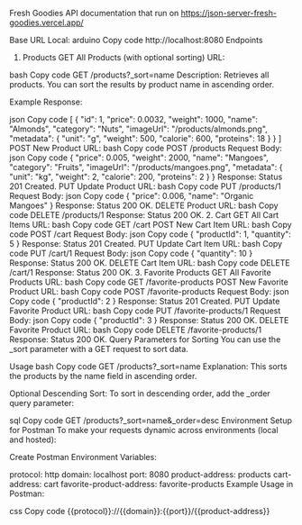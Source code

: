 Fresh Goodies API documentation that run on https://json-server-fresh-goodies.vercel.app/

Base URL
Local:
arduino
Copy code
http://localhost:8080
Endpoints
1. Products
GET All Products (with optional sorting)
URL:

bash
Copy code
GET /products?_sort=name
Description:
Retrieves all products. You can sort the results by product name in ascending order.

Example Response:

json
Copy code
[
  {
    "id": 1,
    "price": 0.0032,
    "weight": 1000,
    "name": "Almonds",
    "category": "Nuts",
    "imageUrl": "/products/almonds.png",
    "metadata": {
      "unit": "g",
      "weight": 500,
      "calorie": 600,
      "proteins": 18
    }
  }
]
POST New Product
URL:
bash
Copy code
POST /products
Request Body:
json
Copy code
{
  "price": 0.005,
  "weight": 2000,
  "name": "Mangoes",
  "category": "Fruits",
  "imageUrl": "/products/mangoes.png",
  "metadata": {
    "unit": "kg",
    "weight": 2,
    "calorie": 200,
    "proteins": 2
  }
}
Response:
Status 201 Created.
PUT Update Product
URL:
bash
Copy code
PUT /products/1
Request Body:
json
Copy code
{
  "price": 0.006,
  "name": "Organic Mangoes"
}
Response:
Status 200 OK.
DELETE Product
URL:
bash
Copy code
DELETE /products/1
Response:
Status 200 OK.
2. Cart
GET All Cart Items
URL:
bash
Copy code
GET /cart
POST New Cart Item
URL:
bash
Copy code
POST /cart
Request Body:
json
Copy code
{
  "productId": 1,
  "quantity": 5
}
Response:
Status 201 Created.
PUT Update Cart Item
URL:
bash
Copy code
PUT /cart/1
Request Body:
json
Copy code
{
  "quantity": 10
}
Response:
Status 200 OK.
DELETE Cart Item
URL:
bash
Copy code
DELETE /cart/1
Response:
Status 200 OK.
3. Favorite Products
GET All Favorite Products
URL:
bash
Copy code
GET /favorite-products
POST New Favorite Product
URL:
bash
Copy code
POST /favorite-products
Request Body:
json
Copy code
{
  "productId": 2
}
Response:
Status 201 Created.
PUT Update Favorite Product
URL:
bash
Copy code
PUT /favorite-products/1
Request Body:
json
Copy code
{
  "productId": 3
}
Response:
Status 200 OK.
DELETE Favorite Product
URL:
bash
Copy code
DELETE /favorite-products/1
Response:
Status 200 OK.
Query Parameters for Sorting
You can use the _sort parameter with a GET request to sort data.

Usage
bash
Copy code
GET /products?_sort=name
Explanation:
This sorts the products by the name field in ascending order.

Optional Descending Sort:
To sort in descending order, add the _order query parameter:

sql
Copy code
GET /products?_sort=name&_order=desc
Environment Setup for Postman
To make your requests dynamic across environments (local and hosted):

Create Postman Environment Variables:

protocol: http
domain: localhost
port: 8080
product-address: products
cart-address: cart
favorite-product-address: favorite-products
Example Usage in Postman:

css
Copy code
{{protocol}}://{{domain}}:{{port}}/{{product-address}}